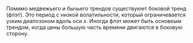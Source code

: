 Помимо медвежьего и бычьего трендов существуюет боковой тренд (флэт).
Это период с низкой волатильности, который ограничевается узким диапозоном
вдоль оси $x$.
Иногда флэт может быть основеым трендом, когда цены большую часть времени
двигаются в боковую сторону.